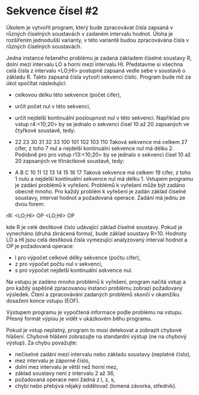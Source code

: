 # Sekvence čísel #2

Úkolem je vytvořit program, který bude zpracovávat čísla zapsaná v různých číselných soustavách v zadaném intervalu hodnot. Úloha je rozšířením jednodušší varianty, v této variantě budou zpracovávána čísla v různých číselných soustavách.

Jedna instance řešeného problému je zadaná základem číselné soustavy R, dolní mezí intervalu LO a horní mezí intervalu HI. Představme si všechna celá čísla z intervalu <LO;HI> postupně zapsaná vedle sebe v soustavě o základu R. Takto zapsaná čísla vytvoří sekvenci číslic. Program bude mít za úkol spočítat následující:

* celkovou délku této sekvence (počet cifer),
* určit počet nul v této sekvenci,
* určit nejdelší kontinuální posloupnost nul v této sekvenci.
Například pro vstup r4:<10;20> by se jednalo o sekvenci čísel 10 až 20 zapsaných ve čtyřkové soustavě, tedy:

*  22 23 30 31 32 33 100 101 102 103 110 
Taková sekvence má celkem 27 cifer, z toho 7 nul a nejdelší kontinuální sekvence nul má délku 2. Podobně pro pro vstup r13:<10;20> by se jednalo o sekvenci čísel 10 až 20 zapsaných ve třináctkové soustavě, tedy:
*  A B C 10 11 12 13 14 15 16 17 
Taková sekvence má celkem 19 cifer, z toho 1 nulu a nejdelší kontinuální sekvence nul má délku 1.
Vstupem programu je zadání problémů k vyřešení. Problémů k vyřešení může být zadáno obecně mnoho. Pro každý problém k vyřešení je zadán základ číselné soustavy, interval hodnot a požadovaná operace. Zadání má jednu ze dvou forem:

rR: <LO;HI> OP
<LO;HI> OP

kde R je celé desítkové číslo udávající základ číselné soustavy. Pokud je vynecháno (druhá zkrácená forma), bude základ soustavy R=10. Hodnoty LO a HI jsou celá desítková čísla vymezující analyzovaný interval hodnot a OP je požadovaná operace:
* l pro výpočet celkové délky sekvence (počtu cifer),
* z pro výpočet počtu nul v sekvenci,
* s pro výpočet nejdelší kontinuální sekvence nul.

Na vstupu je zadáno mnoho problémů k vyřešení, program načítá vstup a pro každý úspěšně zpracovanou instanci problému zobrazí požadovaný výsledek. Čtení a zpracovávání zadaných problémů skončí v okamžiku dosažení konce vstupu (EOF).

Výstupem programu je vypočtená informace podle problému na vstupu. Přesný formát výpisu je vidět v ukázkovém běhu programu.

Pokud je vstup neplatný, program to musí detekovat a zobrazit chybové hlášení. Chybové hlášení zobrazujte na standardní výstup (ne na chybový výstup). Za chybu považujte:

* nečíselné zadání mezí intervalu nebo základu soustavy (neplatné číslo),
* mez intervalu je záporné číslo,
* dolní mez intervalu je větší než horní mez,
* základ soustavy není z intervalu 2 až 36,
* požadovaná operace není žádná z l, z, s,
* chybí nebo přebývá nějaký oddělovač (lomená závorka, středník).